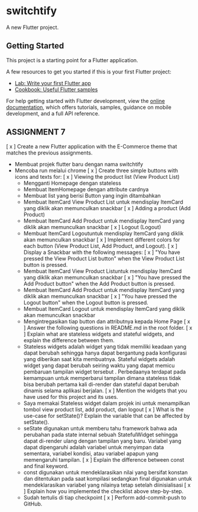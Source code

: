# switchtify

A new Flutter project.

## Getting Started

This project is a starting point for a Flutter application.

A few resources to get you started if this is your first Flutter project:

- [Lab: Write your first Flutter app](https://docs.flutter.dev/get-started/codelab)
- [Cookbook: Useful Flutter samples](https://docs.flutter.dev/cookbook)

For help getting started with Flutter development, view the
[online documentation](https://docs.flutter.dev/), which offers tutorials,
samples, guidance on mobile development, and a full API reference.

## ASSIGNMENT 7
 [ x ] Create a new Flutter application with the E-Commerce theme that matches the previous assignments.
 - Membuat projek flutter baru dengan nama switchtify
 - Mencoba run melalui chrome
 [ x ] Create three simple buttons with icons and texts for:
    [ x ] Viewing the product list (View Product List)
    - Mengganti Homepage dengan stateless
    - Membuat ItemHomepage dengan attribute cardnya
    - Membuat list yang berisi Button yang ingin ditambahkan
    - Membuat ItemCard View Product List untuk mendisplay ItemCard yang diklik akan memunculkan snackbar
    [ x ] Adding a product (Add Product)
    - Membuat ItemCard Add Product untuk mendisplay ItemCard yang diklik akan memunculkan snackbar
    [ x ] Logout (Logout)
    - Membuat ItemCard Logoutuntuk mendisplay ItemCard yang diklik akan memunculkan snackbar
 [ x ] Implement different colors for each button (View Product List, Add Product, and Logout).
 [ x ] Display a Snackbar with the following messages:
    [ x ] "You have pressed the View Product List button" when the View Product List button is pressed.
    - Membuat ItemCard View Product Listuntuk mendisplay ItemCard yang diklik akan memunculkan snackbar
    [ x ] "You have pressed the Add Product button" when the Add Product button is pressed.
    - Membuat ItemCard Add Product untuk mendisplay ItemCard yang diklik akan memunculkan snackbar
    [ x ] "You have pressed the Logout button" when the Logout button is pressed.
    - Membuat ItemCard Logout untuk mendisplay ItemCard yang diklik akan memunculkan snackbar
    - Mengintregasikan tiap button dan attributnya kepada Home Page
 [ x ] Answer the following questions in README.md in the root folder.
    [ x ] Explain what are stateless widgets and stateful widgets, and explain the difference between them.
    - Stateless widgets adalah widget yang tidak memiliki keadaan yang dapat berubah sehingga hanya dapat bergantung pada konfigurasi yang diberikan saat kita membuatnya. Stateful widgets adalah widget yang dapat berubah seiring waktu yang dapat memicu pembaruan tampilan widget tersebut . Perbedaanya terdapat pada kemampuan untuk memperbarui tampilan dimana stateless tidak bisa berubah pertama kali di-render dan stateful dapat berubah dinamis selama aplikasi berjalan.
    [ x ] Mention the widgets that you have used for this project and its uses.
    - Saya memakai Stateless widget dalam projek ini untuk menampilkan tombol view product list, add product, dan logout
    [ x ] What is the use-case for setState()? Explain the variable that can be affected by setState().
    - seState digunakan untuk memberu tahu framework bahwa ada perubahan pada state  internal sebuah StatefulWidget sehingga dapat di-render ulang dengan tampilan yang baru. Variabel yang dapat dipengaruhi adalah variabel untuk menyimpan data sementara, variabel kondisi, atau variabel apapun yang memengaruhi tampilan.
    [ x ]  Explain the difference between const and final keyword.
    - const digunakan untuk mendeklarasikan nilai yang bersifat konstan dan ditentukan pada saat kompilasi sedangkan final digunakan untuk mendeklarasikan variabel yang nilainya tetap setelah diinisialisasi
    [ x ] Explain how you implemented the checklist above step-by-step.
    - Sudah tertulis di tiap checkpoint
 [ x ] Perform add-commit-push to GitHub.
